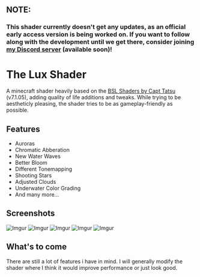 ## NOTE:
### This shader currently doesn't get any updates, as an official early access version is being worked on. If you want to follow along with the development until we get there, consider joining [my Discord server](https://discord.gg/eZ6GpXQXGC) (available soon)!

# The Lux Shader

A minecraft shader heavily based on the [BSL Shaders by Capt Tatsu](https://bitslablab.com "Takes you to the BSL Website") (v7.1.05), adding quality of life additions and tweaks. While trying to be aestheticly pleasing, the shader tries to be as gameplay-friendly as possible.

## Features
* Auroras
* Chromatic Abberation
* New Water Waves
* Better Bloom
* Different Tonemapping
* Shooting Stars
* Adjusted Clouds
* Underwater Color Grading
* And many more...

## Screenshots
![Imgur](https://i.imgur.com/Xx4KuMl.jpg)
![Imgur](https://i.imgur.com/rJJf68s.jpg)
![Imgur](https://i.imgur.com/85Ff9p8.jpg)
![Imgur](https://i.imgur.com/V9rtzmK.jpg)
![Imgur](https://i.imgur.com/ADrGwdB.jpg)

## What's to come
There are still a lot of features i have in mind. I will generally modify the shader where I think it would improve performance or just look good.

